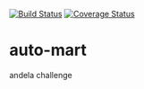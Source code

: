 [![Build Status](https://travis-ci.org/travis-ci/travis-web.svg?branch=master)](https://travis-ci.org/travis-ci/travis-web)
[![Coverage Status](https://coveralls.io/repos/github/coolbop1/automart/badge.svg?branch=edit-travis)](https://coveralls.io/github/coolbop1/automart?branch=edit-travis)
# auto-mart
andela challenge

